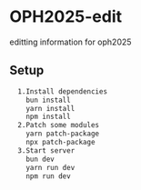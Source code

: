 
# OPH2025-edit

editting information for oph2025
## Setup

```bash
  1.Install dependencies
    bun install
    yarn install
    npm install
  2.Patch some modules
    yarn patch-package
    npx patch-package
  3.Start server
    bun dev
    yarn run dev
    npm run dev
```


